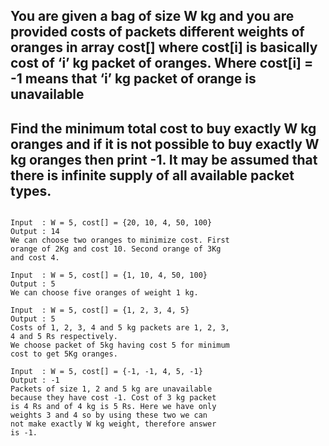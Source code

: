 ## You are given a bag of size W kg and you are provided costs of packets different weights of oranges in array cost[] where cost[i] is basically cost of ‘i’ kg packet of oranges. Where cost[i] = -1 means that ‘i’ kg packet of orange is unavailable 
## Find the minimum total cost to buy exactly W kg oranges and if it is not possible to buy exactly W kg oranges then print -1. It may be assumed that there is infinite supply of all available packet types.

```

Input  : W = 5, cost[] = {20, 10, 4, 50, 100}
Output : 14
We can choose two oranges to minimize cost. First 
orange of 2Kg and cost 10. Second orange of 3Kg
and cost 4. 

Input  : W = 5, cost[] = {1, 10, 4, 50, 100}
Output : 5
We can choose five oranges of weight 1 kg.

Input  : W = 5, cost[] = {1, 2, 3, 4, 5}
Output : 5
Costs of 1, 2, 3, 4 and 5 kg packets are 1, 2, 3, 
4 and 5 Rs respectively. 
We choose packet of 5kg having cost 5 for minimum
cost to get 5Kg oranges.

Input  : W = 5, cost[] = {-1, -1, 4, 5, -1}
Output : -1
Packets of size 1, 2 and 5 kg are unavailable
because they have cost -1. Cost of 3 kg packet 
is 4 Rs and of 4 kg is 5 Rs. Here we have only 
weights 3 and 4 so by using these two we can  
not make exactly W kg weight, therefore answer 
is -1.
```
